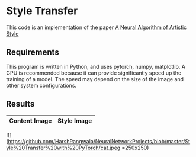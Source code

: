 # Style Transfer 
This code is an implementation of the paper [A Neural Algorithm of Artistic Style](https://arxiv.org/pdf/1508.06576.pdf)

## Requirements
This program is written in Python, and uses pytorch, numpy, matplotlib.
A GPU is recommended because it can provide significantly speed up the training of a model. The speed may depend on the size of the image and other system configurations.

## Results

| Content Image             |  Style Image |
:-------------------------:|:-------------------------:
![](https://github.com/HarshRangwala/NeuralNetworkProjects/blob/master/Style%20Transfer%20with%20PyTorch/cat.jpeg =250x250)
